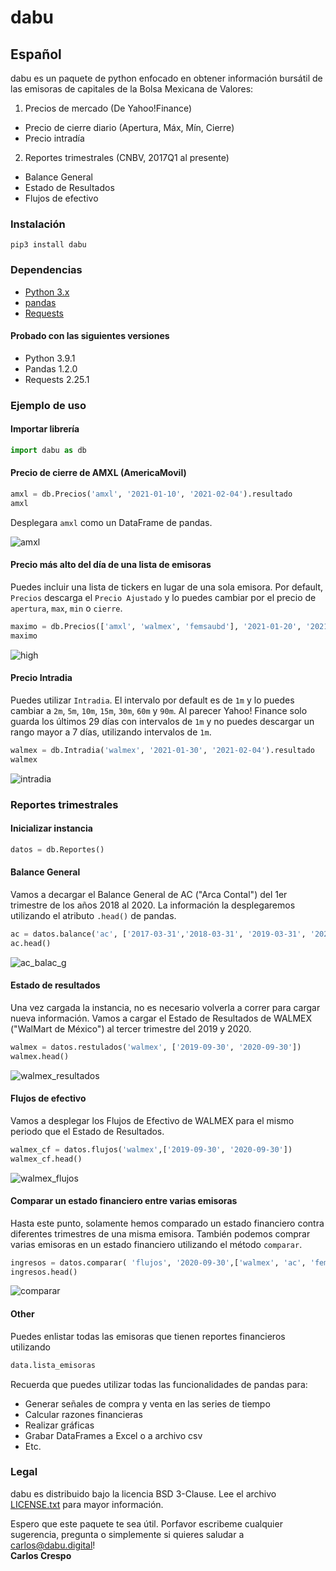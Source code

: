 # dabu

<!-- ## English
dabu is a python package that pulls information from the enlisted stocks on the Mexican Stock Exchange (a.k.a. BOLSA).<br><br>
Market and financial information include:
1. Market price (From Yahoo!Finance)
* End of the day price range (OHLC)
* Intraday price

2. Quarterly financial statements sourced from CNBV Mexico's SEC (2017Q1 forward)
* Balance Sheet
* Income Statement
* Cash Flow Statement


### Instalation
```
pip3 install dabu
```
### Dependecies
* [Python >=3.6](https://www.python.org)
* [pandas](https://pandas.pydata.org/pandas-docs/stable/getting_started/install.html)
* [Requests](https://2.python-requests.org/en/master/)

### Usage example

#### Importing library
```python
import dabu as db
```

#### Close price for AMXL (AmericaMovil)
```python
amxl = db.Price('amxl', '2021-01-10', '2021-02-04').resultado
amxl
```
This will display `amxl` as a panda's DataFrame.

![amxl](https://drive.google.com/uc?export=view&id=1JUuT1HhsOzKnHgADwwtP1greLv53bcOK)

#### Highest Price of the day for a list of stocks
A series of stocks can be queried in bulk. Use a list instead of a string as the first argument.
Default value for `tipo_precio` is `Adjusted Close`.  Other values include `Open`, `High`, `Low` and `Close`.  

```python
high = db.Precios(['amxl', 'walmex', 'femsaubd'], '2021-01-20', '2021-02-04', tipo_precio='High').resultado
high
```
![high](https://drive.google.com/uc?export=view&id=1SFDRaQHX2f05n1VfX9eR1SOyHEPG0An_)

#### Intraday price

To get intraday prices, use the `Intraday()` method. By default the price interval is `1m`. Other values include `2m`, `5m`,
`10m`, `15m`, `30m`, `60m` and `90m`. As of this writing, Yahoo Finance keeps the last 29 days of `1m` intervals.
```python
walmex = db.Intraday('walmex', '2021-01-30', '2021-02-04').show
walmex
```
![intraday](https://drive.google.com/uc?export=view&id=1EmqtBM-yRNLM9Mx2uC-k6x_lj01NXlBn)

### Quarterly reports
#### Initialize instance
```python
data = Financials()
```
#### Balance Sheet
Get the AC ("Arca Contal") Balance Sheet for 2018Q1, 2019Q1, 2020Q1 and display
the first five rows of the DaraFrame using panda's `head()` function.
```python
ac = data.balance('ac', ['2018-03-31', '2019-03-31', '2020-03-31'])
ac.head()
```
![ac_balac_s](https://drive.google.com/uc?export=view&id=1Vlh2wkJ-2a5MsTQfgdMMvdDWcgQVhVC2)

#### Income Statement
Upload WALMEX income statement for 2019Q3 and 2020Q3. The active instance, if there is one, can be used.
```python
walmex = data.income('walmex', ['2019-09-30', '2020-09-30'])
walmex.head()
```
![walmex_income](https://drive.google.com/uc?export=view&id=1Ztc19zlWXf7woDh1QjGl4aXC7DVS_UDl)

#### Cash Flow Statement
Display WALMEX Cash Flow Statement for the same interval.
```python
walmex_cf = data.flows('walmex',['2019-09-30', '2020-09-30'])
walmex_cf.head()
```
![walmex_flows](https://drive.google.com/uc?export=view&id=1CHwqK-TdOpeHPWFW5ICYPE7YWFhXsrdH)

#### Compare financial statement bewteen companies
Previously, only financial statements with the same company have been compared. Comparing values across companies can be accomplished using the `compare()` method.

```python
income = data.compare( 'income', '2020-09-30',['walmex', 'ac', 'femsa', 'cemex'])
income.head()
```

![walmex_comparar](https://drive.google.com/uc?export=view&id=1NEFp-rCtOxp22vRQ9_aS7QOdX-oTiaPE)

#### Other
A list of all stocks with financial reports can be queried using the following function.
```python
data.lista_emisoras
```

### Jupyter notebook code used in this examples
Acces the code used on this examples [JUPYTER NOTEBOOK AT GITHUB](http://bit.ly/readme_code)
If github dosn't reander the above link [JUPYTER NBVIWER](http://bit.ly/readme_code_nbviewer)

### Legal
dabu is distribuited under the BSD 3-Clause License.  See the [LICENSE.txt](http://bit.ly/dabu_license) for details.

Hope this package is usefull to you.  Please drop me a line with any sugestion, question or just to say hello!

Carlos Crespo (carlos@dabu.io) -->

## Español
dabu es un paquete de python enfocado en obtener información bursátil de las emisoras de capitales de la Bolsa Mexicana de Valores:
1. Precios de mercado (De Yahoo!Finance)
* Precio de cierre diario (Apertura, Máx, Mín, Cierre)
* Precio intradía
2. Reportes trimestrales (CNBV, 2017Q1 al presente)
* Balance General
* Estado de Resultados
* Flujos de efectivo

### Instalación
```
pip3 install dabu
```
### Dependencias
* [Python 3.x](https://www.python.org)
* [pandas](https://pandas.pydata.org/pandas-docs/stable/getting_started/install.html)
* [Requests](https://2.python-requests.org/en/master/)

#### Probado con las siguientes versiones
* Python 3.9.1
* Pandas 1.2.0
* Requests 2.25.1
### Ejemplo de uso

#### Importar librería
```python
import dabu as db
```

#### Precio de cierre de AMXL (AmericaMovil)
```python
amxl = db.Precios('amxl', '2021-01-10', '2021-02-04').resultado
amxl
```
Desplegara `amxl` como un DataFrame de pandas.

![amxl](https://drive.google.com/uc?export=view&id=1JUuT1HhsOzKnHgADwwtP1greLv53bcOK)

#### Precio más alto del día de una lista de emisoras
Puedes incluir una lista de tickers en lugar de una sola emisora.  Por default, `Precios` descarga el `Precio Ajustado` y
lo puedes cambiar por el precio de `apertura`, `max`, `min` o `cierre`.

```python
maximo = db.Precios(['amxl', 'walmex', 'femsaubd'], '2021-01-20', '2021-02-04', tipo_precio='max').resultado
maximo
```
![high](https://drive.google.com/uc?export=view&id=1SFDRaQHX2f05n1VfX9eR1SOyHEPG0An_)

#### Precio Intradia
Puedes utilizar `Intradia`.  El intervalo por default es de `1m` y lo puedes cambiar a `2m`, `5m`,
`10m`, `15m`, `30m`, `60m` y `90m`.  Al parecer Yahoo! Finance solo guarda los últimos 29 días con intervalos de `1m` y no puedes
descargar un rango mayor a 7 días, utilizando intervalos de `1m`.
```python
walmex = db.Intradia('walmex', '2021-01-30', '2021-02-04').resultado
walmex
```
![intradia](https://drive.google.com/uc?export=view&id=1EmqtBM-yRNLM9Mx2uC-k6x_lj01NXlBn)

### Reportes trimestrales
#### Inicializar instancia
```python
datos = db.Reportes()
```
#### Balance General
Vamos a decargar el Balance General de AC ("Arca Contal") del 1er trimestre de los años 2018 al 2020.  La información
la desplegaremos utilizando el atributo `.head()` de pandas.
```python
ac = datos.balance('ac', ['2017-03-31','2018-03-31', '2019-03-31', '2020-03-31'])
ac.head()
```
![ac_balac_g](https://drive.google.com/uc?export=view&id=1r3V0RAb4iDQr1dOohVHt_3ToRJkR0BwR)

#### Estado de resultados
Una vez cargada la instancia, no es necesario volverla a correr para cargar nueva información.  Vamos a cargar el Estado de Resultados
de WALMEX ("WalMart de México") al tercer trimestre del 2019 y 2020.
```python
walmex = datos.restulados('walmex', ['2019-09-30', '2020-09-30'])
walmex.head()
```
![walmex_resultados](https://drive.google.com/uc?export=view&id=15UdmyCt7vyou8q3R-EvnRYFdt_jRp6dm)

#### Flujos de efectivo
Vamos a desplegar los Flujos de Efectivo de WALMEX para el mismo periodo que el Estado de Resultados.
```python
walmex_cf = datos.flujos('walmex',['2019-09-30', '2020-09-30'])
walmex_cf.head()
```
![walmex_flujos](https://drive.google.com/uc?export=view&id=1TLuF3QawOfZnV1SC73jpGd1uol2fM9R5)

#### Comparar un estado financiero entre varias emisoras
Hasta este punto, solamente hemos comparado un estado financiero contra diferentes trimestres de una misma emisora.
También podemos comprar varias emisoras en un estado financiero utilizando el método `comparar`.
```python
ingresos = datos.comparar( 'flujos', '2020-09-30',['walmex', 'ac', 'femsa', 'cemex'])
ingresos.head()
```

![comparar](https://drive.google.com/uc?export=view&id=1yic73CldxtfvAvE0VAbEGXv2M3wWGBE_)
#### Other
Puedes enlistar todas las emisoras que tienen reportes financieros utilizando
```python
data.lista_emisoras
```
Recuerda que puedes utilizar todas las funcionalidades de pandas para:
* Generar señales de compra y venta en las series de tiempo
* Calcular razones financieras
* Realizar gráficas
* Grabar DataFrames a Excel o a archivo csv
* Etc.

### Legal
dabu es distribuido bajo la licencia BSD 3-Clause.  Lee el archivo [LICENSE.txt](http://bit.ly/dabu_license) para mayor información.

Espero que este paquete te sea útil.  Porfavor escribeme cualquier sugerencia, pregunta o simplemente si quieres saludar a carlos@dabu.digital!<br>
**Carlos Crespo**
